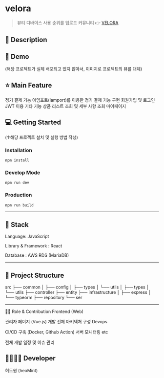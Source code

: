 # velora

> 뷰티 디바이스 사용 순위를 업로드 커뮤니티 👉 [VELORA](https://velora.netlify.app/)

## 📖 Description

## 🐤 Demo

(해당 프로젝트가 실제 배포되고 있지 않아서, 이미지로 프로젝트의 뷰를 대체)

## ⭐ Main Feature

정기 결제 기능
아임포트(Iamport)를 이용한 정기 결제 기능 구현
회원가입 및 로그인
JWT 이용
기타 기능
상품 리스트 조회 및 세부 사항 조회
마이페이지

## 💻 Getting Started

(↑해당 프로젝트 설치 및 실행 방법 작성)

### Installation

```
npm install
```

### Develop Mode

```
npm run dev
```

### Production

```
npm run build
```

---

## 🔧 Stack

Language: JavaScript

Library & Framework : React

Database : AWS RDS (MariaDB)

---

## 📂 Project Structure

src
├── common
│ ├── config
│ ├── types
│ └── utils
│ ├── types
│ └── utils
├── controller
├── entity
├── infrastructure
│ ├── express
│ └── typeorm
├── repository
└── ser

---

👨‍💻 Role & Contribution
Frontend (Web)

관리자 페이지 (Vue.js) 개발
전체 아키텍처 구성
Devops

CI/CD 구축 (Docker, Github Action)
서버 모니터링
etc

전체 개발 일정 및 이슈 관리

## 👨‍👩‍👧‍👦 Developer

허도원 (heoMint)
